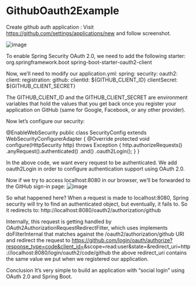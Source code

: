# GithubOauth2Example

Create github auth application : Visit https://github.com/settings/applications/new and follow screenshot.

![image](https://user-images.githubusercontent.com/25124224/114698548-da3d9680-9d3c-11eb-95c8-638f55e6f521.png)


To enable Spring Security OAuth 2.0, we need to add the following starter:
        <dependency>
            <groupId>org.springframework.boot</groupId>
            <artifactId>spring-boot-starter-oauth2-client</artifactId>
        </dependency>
        


Now, we’ll need to modify our application.yml:
spring:
  security:
   oauth2:
     client:
       registration:
         github:
           clientId: ${GITHUB_CLIENT_ID}
           clientSecret: ${GITHUB_CLIENT_SECRET}
           

The GITHUB_CLIENT_ID and the GITHUB_CLIENT_SECRET are environment variables that hold the values that you get back once you register your application on GitHub (same for Google, Facebook, or any other provider).


Now let’s configure our security:

@EnableWebSecurity
public class SecurityConfig extends WebSecurityConfigurerAdapter {
    @Override
    protected void configure(HttpSecurity http) throws Exception {
        http.authorizeRequests()
            .anyRequest().authenticated()
            .and()
            .oauth2Login();
    }
}


In the above code, we want every request to be authenticated. We add oauth2Login in order to configure authentication support using OAuth 2.0.

Now if we try to access localhost:8080 in our browser, we’ll be forwarded to the GitHub sign-in page:
![image](https://user-images.githubusercontent.com/25124224/114699647-33f29080-9d3e-11eb-8681-c84fbdac33f0.png)

So what happened here?
When a request is made to localhost:8080, Spring security will try to find an authenticated object, but eventually, it fails to. So it redirects to:
http://localhost:8080/oauth2/authorization/github

Internally, this request is getting handled by OAuth2AuthorizationRequestRedirectFilter, which uses implements doFilterInternal that matches against the /oauth2/authorization/github URI and redirect the request to
https://github.com/login/oauth/authorize?response_type=code&client_id=<clientId>&scope=read:user&state=<state>&redirect_uri=http://localhost:8080/login/oauth2/code/github
the above redirect_uri contains the same value we put when we registered our application.
  
  
Conclusion
It’s very simple to build an application with “social login” using OAuth 2.0 and Spring Boot.
